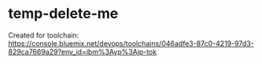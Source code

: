 # temp-delete-me
Created for toolchain: https://console.bluemix.net/devops/toolchains/046adfe3-87c0-4219-97d3-829ca7669a29?env_id=ibm%3Ayp%3Ajp-tok
